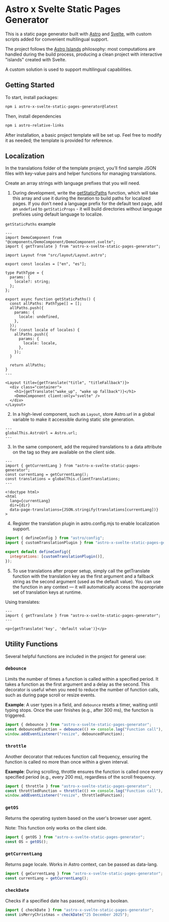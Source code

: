 # Astro x Svelte Static Pages Generator

This is a static page generator built with [Astro](https://astro.build/) and [Svelte](https://svelte.dev/), with custom scripts added for convenient multilingual support.

The project follows the [Astro Islands](https://docs.astro.build/en/concepts/islands/) philosophy: most computations are handled during the build process, producing a clean project with interactive "islands" created with Svelte.

A custom solution is used to support multilingual capabilities.

## Getting Started

To start, install packages:

```bash
npm i astro-x-svelte-static-pages-generator@latest
```

Then, install dependencies

```bash
npm i astro-relative-links
```

After installation, a basic project template will be set up. Feel free to modify it as needed; the template is provided for reference.

## Localization

In the translations folder of the template project, you’ll find sample JSON files with key-value pairs and helper functions for managing translations.

Create an array strings with language prefixes that you will need.

1. During development, write the [getStaticPaths](https://docs.astro.build/en/reference/routing-reference/#getstaticpaths) function, which will take this array and use it during the iteration to build paths for localized pages. If you don’t need a language prefix for the default text page, add an `undefied` to `getStaticProps` - it will build directories without language prefixies using default language to localize.

`getStaticPaths` example

```Astro
---
import DemoComponent from "@components/DemoComponent/DemoComponent.svelte";
import { getTranslate } from "astro-x-svelte-static-pages-generator";

import Layout from "src/layout/Layout.astro";

export const locales = ["en", "es"];

type PathType = {
  params: {
    locale?: string;
  };
};

export async function getStaticPaths() {
  const allPaths: PathType[] = [];
  allPaths.push({
    params: {
      locale: undefined,
    },
  });
  for (const locale of locales) {
    allPaths.push({
      params: {
        locale: locale,
      },
    });
  }

  return allPaths;
}
---

<Layout title={getTranslate("title", "titleFallback")}>
  <div class="container">
    <h1>{getTranslate("wake_up", "wake up fallback")}</h1>
    <DemoComponent client:only="svelte" />
  </div>
</Layout>

```

2. In a high-level component, such as `Layout`, store Astro.url in a global variable to make it accessible during static site generation.

```Astro
---
globalThis.AstroUrl = Astro.url;
---

```

3. In the same component, add the required translations to a data attribute on the <html> tag so they are available on the client side.

```Astro
---
import { getCurrentLang } from "astro-x-svelte-static-pages-generator";
const currentLang = getCurrentLang();
const translations = globalThis.clientTranslations;
---

<!doctype html>
<html
  lang={currentLang}
  dir={dir}
  data-page-translations={JSON.stringify(translations[currentLang])}
>

```

4. Register the translation plugin in astro.config.mjs to enable localization support.

```mjs
import { defineConfig } from "astro/config";
import { customTranslationPlugin } from "astro-x-svelte-static-pages-generator/translationUtils/customTranslationPlugin.mjs";

export default defineConfig({
  integrations: [customTranslationPlugin()],
});
```

5. To use translations after proper setup, simply call the getTranslate function with the translation key as the first argument and a fallback string as the second argument (used as the default value). You can use the function in any context — it will automatically access the appropriate set of translation keys at runtime.

Using translates:

```Astro
---
import { getTranslate } from "astro-x-svelte-static-pages-generator";
---

<p>{getTranslate('key', 'default value')}</p>

```

## Utility Functions

Several helpful functions are included in the project for general use:

### `debounce`

Limits the number of times a function is called within a specified period. It takes a function as the first argument and a delay as the second. This decorator is useful when you need to reduce the number of function calls, such as during page scroll or resize events.

**Example**: A user types in a field, and `debounce` resets a timer, waiting until typing stops. Once the user finishes (e.g., after 300 ms), the function is triggered.

```javascript
import { debounce } from "astro-x-svelte-static-pages-generator";
const debouncedFunction = debounce(() => console.log("Function call"), 300);
window.addEventListener("resize", debouncedFunction);
```

### `throttle`

Another decorator that reduces function call frequency, ensuring the function is called no more than once within a given interval.

**Example**: During scrolling, throttle ensures the function is called once every specified period (e.g., every 200 ms), regardless of the scroll frequency.

```javascript
import { throttle } from "astro-x-svelte-static-pages-generator";
const throttledFunction = throttle(() => console.log("Function call"), 200);
window.addEventListener("resize", throttledFunction);
```

### `getOS`

Returns the operating system based on the user's browser user agent.

Note: This function only works on the client side.

```javascript
import { getOS } from "astro-x-svelte-static-pages-generator";
const OS = getOS();
```

### `getCurrentLang`

Returns page locale. Works in Astro context, can be passed as data-lang.

```javascript
import { geCurrentLang } from "astro-x-svelte-static-pages-generator";
const currentLang = getCurrentLang();
```

### `checkDate`

Checks if a specified date has passed, returning a boolean.

```javascript
import { checkDate } from "astro-x-svelte-static-pages-generator";
const isMerryChristmas = checkDate("25 December 2025");
```
